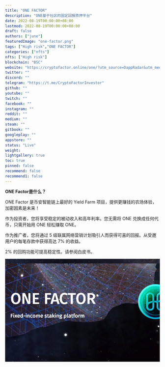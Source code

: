 ```yaml
---
title: "ONE FACTOR"
description: "ONE基于社区的固定回报质押平台"
date: 2022-08-19T00:00:00+08:00
lastmod: 2022-08-19T00:00:00+08:00
draft: false
authors: ["june"]
featuredImage: "one-factor.png"
tags: ["High risk","ONE FACTOR"]
categories: ["nfts"]
nfts: ["High risk"]
blockchain: "BSC"
website: "https://cryptofactor.online/one/?utm_source=DappRadar&utm_medium=deeplink&utm_campaign=visit-website"
twitter: ""
discord: ""
telegram: "https://t.me/CryptoFactorInvestor"
github: ""
youtube: ""
twitch: ""
facebook: ""
instagram: ""
reddit: ""
medium: ""
steam: ""
gitbook: ""
googleplay: ""
appstore: ""
status: "Live"
weight: 
lightgallery: true
toc: true
pinned: false
recommend: false
recommend1: false
---
```


**ONE Factor是什么？**

ONE Factor 是币安智能链上最好的 Yield Farm 项目，提供更赚钱的农场体验，加密因素是未来！

作为投资者，您将享受稳定的被动收入和高年利率。您无需将 ONE 兑换成任何代币，只需开始用 ONE 轻松赚取 ONE。

作为推广者，您将通过 5 级联属网络营销计划吸引人而获得可喜的回报。从受邀用户的每笔存款中获得高达 7% 的收益。

2% 的回购功能可提高稳定性。请参阅白皮书。

![ONE Factor](18.png)